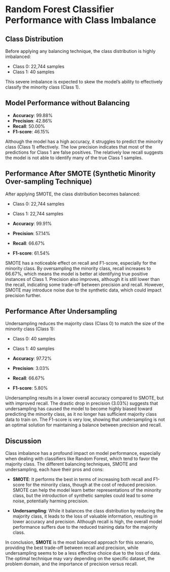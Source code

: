 # Random Forest Classifier Performance with Class Imbalance

## Class Distribution

Before applying any balancing technique, the class distribution is highly imbalanced:
- Class 0: 22,744 samples
- Class 1: 40 samples

This severe imbalance is expected to skew the model’s ability to effectively classify the minority class (Class 1).

## Model Performance without Balancing

- **Accuracy**: 99.88%
- **Precision**: 42.86%
- **Recall**: 50.00%
- **F1-score**: 46.15%

Although the model has a high accuracy, it struggles to predict the minority class (Class 1) effectively. The low precision indicates that most of the predictions for Class 1 are false positives. The relatively low recall suggests the model is not able to identify many of the true Class 1 samples.

## Performance After SMOTE (Synthetic Minority Over-sampling Technique)

After applying SMOTE, the class distribution becomes balanced:
- Class 0: 22,744 samples
- Class 1: 22,744 samples

- **Accuracy**: 99.91%
- **Precision**: 57.14%
- **Recall**: 66.67%
- **F1-score**: 61.54%

SMOTE has a noticeable effect on recall and F1-score, especially for the minority class. By oversampling the minority class, recall increases to 66.67%, which means the model is better at identifying true positive instances of Class 1. Precision also improves, although it is still lower than the recall, indicating some trade-off between precision and recall. However, SMOTE may introduce noise due to the synthetic data, which could impact precision further.

## Performance After Undersampling

Undersampling reduces the majority class (Class 0) to match the size of the minority class (Class 1):
- Class 0: 40 samples
- Class 1: 40 samples

- **Accuracy**: 97.72%
- **Precision**: 3.03%
- **Recall**: 66.67%
- **F1-score**: 5.80%

Undersampling results in a lower overall accuracy compared to SMOTE, but with improved recall. The drastic drop in precision (3.03%) suggests that undersampling has caused the model to become highly biased toward predicting the minority class, as it no longer has sufficient majority class data to train on. The F1-score is very low, showing that undersampling is not an optimal solution for maintaining a balance between precision and recall.

## Discussion

Class imbalance has a profound impact on model performance, especially when dealing with classifiers like Random Forest, which tend to favor the majority class. The different balancing techniques, SMOTE and undersampling, each have their pros and cons:

- **SMOTE**: It performs the best in terms of increasing both recall and F1-score for the minority class, though at the cost of reduced precision. SMOTE can help the model learn better representations of the minority class, but the introduction of synthetic samples could lead to some noise, potentially harming precision.

- **Undersampling**: While it balances the class distribution by reducing the majority class, it leads to the loss of valuable information, resulting in lower accuracy and precision. Although recall is high, the overall model performance suffers due to the reduced training data for the majority class.

In conclusion, **SMOTE** is the most balanced approach for this scenario, providing the best trade-off between recall and precision, while undersampling seems to be a less effective choice due to the loss of data. The optimal technique may vary depending on the specific dataset, the problem domain, and the importance of precision versus recall.

